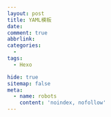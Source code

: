 ```yaml
---
layout: post
title: YAML模板
date: 
comment: true
abbrlink: 
categories:
  - 
tags:
  - Hexo

hide: true
sitemap: false
meta:
  - name: robots
    content: 'noindex, nofollow'
---
```






